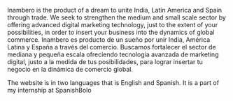 Inambero is the product of a dream to unite India, Latin America and Spain through trade. We seek to strengthen the medium and small scale sector by offering advanced digital marketing technology, just to the extent of your possibilities, in order to insert your business into the dynamics of global commerce.
Inambero es producto de un sueño por unir India, América Latina y España a través del comercio. Buscamos fortalecer el sector de mediana y pequeña escala ofreciendo tecnología avanzada de marketing digital, justo a la medida de tus posibilidades, para lograr insertar tu negocio en la dinámica de comercio global.

The website is in two languages that is English and Spanish.
It is a part of my internship at SpanishBolo
